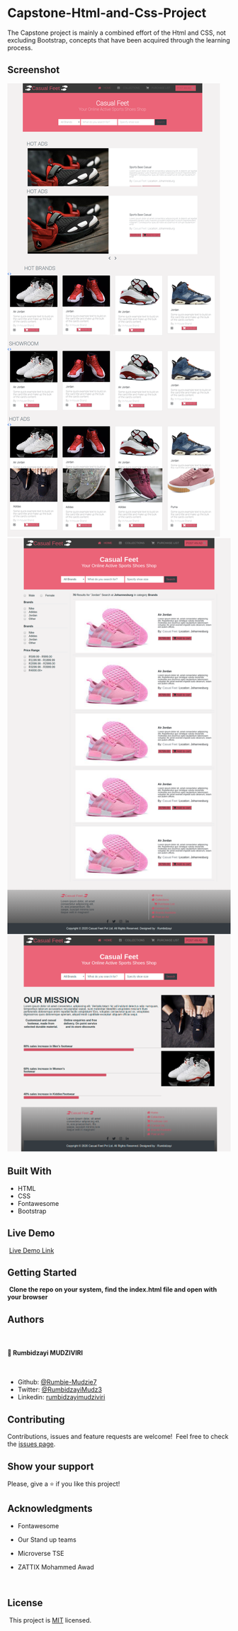 # Capstone-Html-and-Css-Project
The Capstone project is mainly a combined effort of the Html and CSS, not excluding Bootstrap, concepts that have been acquired through the learning process.

## Screenshot

![Page screenshot](images/home-page-screenshot.png)
![Page screenshot](images/search-page-screenshot.png)
![Page screenshot](images/purchase-screenshot.png)


## Built With

- HTML
- CSS
- Fontawesome
- Bootstrap
  ​

## Live Demo

​
[Live Demo Link](https://rawcdn.githack.com/Rumbie-Mudzie7/project-newsweek/201a847a12444b08acdb99bbaf7a378106f7f2b8/index.html)
​

## Getting Started

​
**Clone the repo on your system, find the index.html file and open with your browser**
​

## Authors
​
#### 👤 **Rumbidzayi MUDZIVIRI**
​
- Github: [@Rumbie-Mudzie7](https://github.com/Rumbie-Mudzie7)
- Twitter: [@RumbidzayiMudz3](https://twitter.com/RumbidzayiMudz3)
- Linkedin: [rumbidzayimudziviri](https://www.linkedin.com/in/rumbidzayi-mudziviri-792b4b85/)​

## Contributing

Contributions, issues and feature requests are welcome!
​
Feel free to check the [issues page](https://github.com/Rumbie-Mudzie7/project-newsweek/issues).
​

## Show your support

Please, give a ⭐️ if you like this project!
​

## Acknowledgments

- Fontawesome
- Our Stand up teams
- Microverse TSE
- ZATTIX Mohammed Awad


  ​
## License
​
This project is [MIT](lic.url) licensed.
